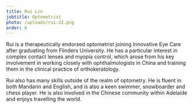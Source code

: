 ```yaml
---
title: Rui Lin
jobtitle: Optometrist
photo: /uploads/rui-22.png
order: 6
---
```

Rui is a therapeutically endorsed optometrist joining Innovative Eye Care after graduating from Flinders University. He has a particular interest in complex contact lenses and myopia control, which arose from his key involvement in working closely with ophthalmologists in China and training them in the clinical practice of orthokeratology.

Rui also has many skills outside of the realm of optometry. He is fluent in both Mandarin and English, and is also a keen swimmer, snowboarder and chess player. He is also involved in the Chinese community within Adelaide and enjoys travelling the world.